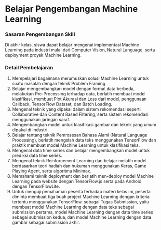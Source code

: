 # Belajar Pengembangan Machine Learning

### Sasaran Pengembangan Skill
Di akhir kelas, siswa dapat belajar mengenai implementasi Machine Learning pada industri mulai dari Computer Vision, Natural Language, serta deployment proyek Machine Learning.

### Detail Pembelajaran
1. Mempelajari bagaimana merumuskan solusi Machine Learning untuk suatu masalah dengan teknik Problem Framing.
2. Belajar mengembangkan model dengan format data berbeda, melakukan Pre-Processing terhadap data, berlatih membuat model klasifikasi, membuat Plot Akurasi dan Loss dari model, penggunaan Callback, TensorFlow Dataset, dan Batch Loading.
3. Mengenal teknik yang dipakai dalam sistem rekomendasi seperti Collaborative dan Content Based Filtering, serta sistem rekomendasi menggunakan jaringan saraf.
4. Mengembangkan model untuk klasifikasi gambar dan teknik yang umum dipakai di industri.
5. Belajar tentang teknik Pemrosesan Bahasa Alami (Natural Language Processing), berlatih mengolah data teks menggunakan TensorFlow dan praktik membuat model Machine Learning untuk klasifikasi teks. 
6. Mengenal data time series dan belajar mengembangkan model untuk prediksi data time series.
7. Mengenal teknik Reinforcement Learning dan belajar melatih model berdasarkan teori hadiah dan hukuman menggunakan Keras, Game Playing Agent, serta algoritma Minimax.
8. Memahami teknik deployment dan berlatih men-deploy model Machine Learning pada website dengan TensorFlow.js serta pada Android dengan TensorFlowLite.
9. Untuk menguji pemahaman peserta terhadap materi kelas ini, peserta diminta membuat tiga buah project Machine Learning dengan kriteria tertentu menggunakan TensorFlow. sebagai Tugas Submission, yaitu membuat model Machine Learning dengan data teks sebagai submission pertama, model Machine Learning dengan data time series sebagai submission kedua, dan model Machine Learning dengan data gambar sebagai submission akhir.
